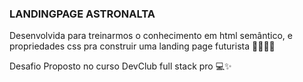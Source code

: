 ### LANDINGPAGE ASTRONALTA

Desenvolvida para treinarmos o conhecimento em html semântico, e propriedades css pra construir uma landing page futurista 🚀🚀🚀🚀
<br>

Desafio Proposto no curso DevClub full stack pro 💻✨


